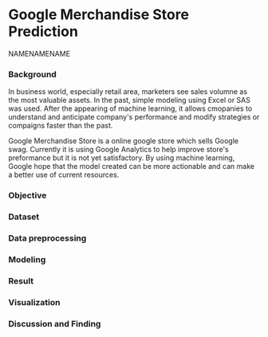 # Google Merchandise Store Prediction
NAMENAMENAME

### Background
In business world, especially retail area, marketers see sales volumne as the most valuable assets. In the past, simple modeling using Excel or SAS was used. After the appearing of machine learning, it allows cmopanies to understand and anticipate company's performance and modify strategies or compaigns faster than the past. 

Google Merchandise Store is a online google store which sells Google swag. Currently it is using Google Analytics to help improve store's preformance but it is not yet satisfactory. By using machine learning, Google hope that the model created can be more actionable and can make a better use of current resources.

### Objective
### Dataset

### Data preprocessing
### Modeling
### Result
### Visualization

### Discussion and Finding
